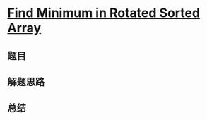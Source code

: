 # [Find Minimum in Rotated Sorted Array](https://leetcode.com/problems/find-minimum-in-rotated-sorted-array/)

## 题目


## 解题思路


## 总结



